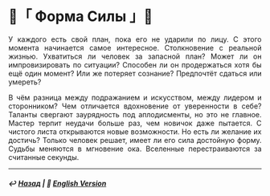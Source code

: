 
# 👊「 Форма Силы 」👊
<p align="justify">У каждого есть свой план, пока его не ударили по лицу. С этого момента начинается самое интересное. Столкновение с реальной жизнью. Ухватиться ли человек за запасной план? Может ли он импровизировать по ситуации? Способен ли он продержаться хотя бы ещё один момент? Или же потеряет сознание? Предпочтёт сдаться или умереть?</p>

<p align="justify">В чём разница между подражанием и искусством, между лидером и сторонником? Чем отличается вдохновение от уверенности в себе? Таланты свергают заурядность под аплодисменты, но это не главное. Мастер терпит неудачи больше раз, чем новичок даже пытается. С чистого листа открываются новые возможности. Но есть ли желание их достичь? Только человек решает, имеет ли его сила достойную форму. Судьбы меняются в мгновение ока. Вселенные перестраиваются за считанные секунды.</p>

***

##### ↩️ [Назад](index-2.md) | 🗽 [English Version](shape_of_force.md) 

